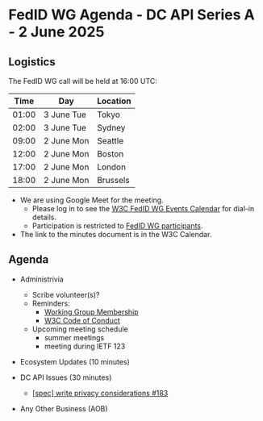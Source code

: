 # FedID WG Agenda - DC API Series A - 2 June 2025

## Logistics

The FedID WG call will be held at 16:00 UTC:

| Time         | Day    | Location      |
| ------------ | ------ | ------------- |
| 01:00 | 3 June Tue | Tokyo         |
| 02:00 | 3 June Tue | Sydney        |
| 09:00 | 2 June Mon | Seattle       |
| 12:00 | 2 June Mon | Boston        |
| 17:00 | 2 June Mon | London        |
| 18:00 | 2 June Mon | Brussels      |


* We are using Google Meet for the meeting.
    * Please log in to see the [W3C FedID WG Events Calendar](https://www.w3.org/groups/wg/fedid/calendar/) for dial-in details. 
    * Participation is restricted to [FedID WG participants](https://www.w3.org/groups/wg/fedid/participants/).
* The link to the minutes document is in the W3C Calendar. 

## Agenda

* Administrivia
  * Scribe volunteer(s)?
  * Reminders: 
     * [Working Group Membership](https://www.w3.org/groups/wg/fedid/)
     * [W3C Code of Conduct](https://www.w3.org/policies/code-of-conduct/)
  * Upcoming meeting schedule
     * summer meetings
     * meeting during IETF 123

* Ecosystem Updates (10 minutes)
     
* DC API Issues (30 minutes)
   * [\[spec\] write privacy considerations #183](https://github.com/w3c-fedid/digital-credentials/issues/183)


* Any Other Business (AOB)
